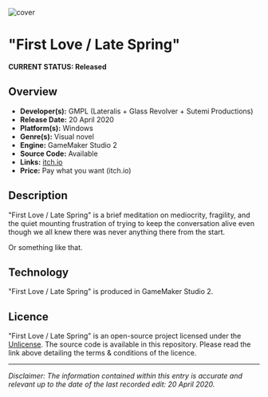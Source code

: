 ![cover](https://i.imgur.com/6stxnDS.png)

# "First Love / Late Spring"

**CURRENT STATUS: Released** 

## Overview

* **Developer(s):** GMPL (Lateralis + Glass Revolver + Sutemi Productions)
* **Release Date:** 20 April 2020
* **Platform(s):** Windows
* **Genre(s):** Visual novel
* **Engine:** GameMaker Studio 2
* **Source Code:** Available
* **Links:** [itch.io](https://spncryn.itch.io/spring)
* **Price:** Pay what you want (itch.io)

## Description

"First Love / Late Spring" is a brief meditation on mediocrity, fragility, and the quiet mounting frustration of trying to keep the conversation alive even though we all knew there was never anything there from the start.

Or something like that.

## Technology

"First Love / Late Spring" is produced in GameMaker Studio 2. 

## Licence

"First Love / Late Spring" is an open-source project licensed under the [Unlicense](https://unlicense.org/). The source code is available in this repository. Please read the link above detailing the terms & conditions of the licence. 

---

*Disclaimer: The information contained within this entry is accurate and relevant up to the date of the last recorded edit: 20 April 2020.*

